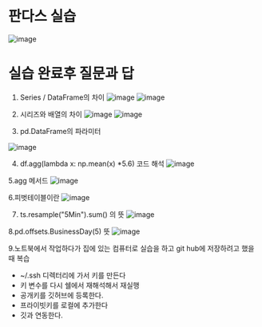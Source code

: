 # 판다스 실습


![image](https://github.com/user-attachments/assets/f1d42fd5-8a0c-4b80-8441-dcf105d1410e)


# 실습 완료후 질문과 답 

1. Series / DataFrame의 차이
   ![image](https://github.com/user-attachments/assets/8277a7c9-cf0e-4d07-bb1b-dc440419dfad)
   ![image](https://github.com/user-attachments/assets/d6c17772-6299-4795-af4f-360874393597)


2. 시리즈와 배열의 차이
![image](https://github.com/user-attachments/assets/67c7e249-7aa8-41d0-bd72-9ed75ad0cec0)
![image](https://github.com/user-attachments/assets/47d07a19-cca7-4499-9931-ac12c158aa47)




3. pd.DataFrame의 파라미터


![image](https://github.com/user-attachments/assets/e975d403-f4de-4f67-bf1b-f70c44a3bbce)




4. df.agg(lambda x: np.mean(x) *5.6)  코드 해석
![image](https://github.com/user-attachments/assets/3a85e649-6f1d-4793-ae2a-60fc9ec13b54)

5.agg 메서드
![image](https://github.com/user-attachments/assets/5ef9bd6d-ae4b-404f-abc7-8c0c09b0dd4c)

6.피벗테이블이란
![image](https://github.com/user-attachments/assets/48f14210-9184-48d4-904d-443b8ff0f122)

7. ts.resample("5Min").sum()  의 뜻
![image](https://github.com/user-attachments/assets/c6a69222-6049-4255-85aa-d99d300b638b)

8.pd.offsets.BusinessDay(5) 뜻 
![image](https://github.com/user-attachments/assets/871ea878-429a-4b47-8c73-f1b7373e2c87)

9.노트북에서 작업하다가 집에 있는 컴퓨터로 실습을 하고 git hub에 저장하려고 했을때 복습

* ~/.ssh 디렉터리에 가서 키를 만든다
* 키 변수를 다시 쉘에서 재해석해서 재실행 
* 공개키를 깃허브에 등록한다.
* 프라이빗키를 로컬에 추가한다
* 깃과 연동한다.







